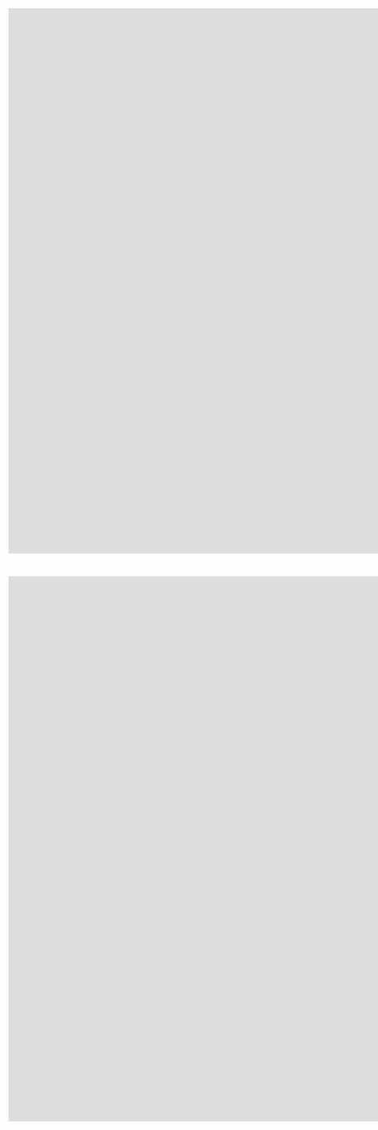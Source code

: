 ---
---

<iframe src="https://player.vimeo.com/video/259411563?title=0&byline=0&portrait=0" width="1920" height="1080" frameborder="0" allow="autoplay; fullscreen" allowfullscreen data-uk-responsive></iframe>

&nbsp;

<iframe width="1920" height="1080" src="https://www.youtube.com/embed/Yqum9FhyGkQ?controls=0" frameborder="0" allow="accelerometer; autoplay; encrypted-media; gyroscope; picture-in-picture" allowfullscreen data-uk-responsive></iframe>